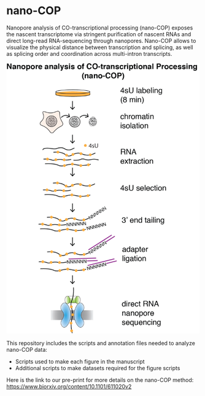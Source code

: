 # nano-COP

Nanopore analysis of CO-transcriptional processing (nano-COP) exposes the nascent transcriptome via stringent purification of nascent RNAs and direct long-read RNA-sequencing through nanopores. Nano-COP allows to visualize the physical distance between transcription and splicing, as well as splicing order and coordination across multi-intron transcripts.

![alt text](https://github.com/churchmanlab/nano-COP/blob/master/nanoCOP.png)

This repository includes the scripts and annotation files needed to analyze nano-COP data:
- Scripts used to make each figure in the manuscript
- Additional scripts to make datasets required for the figure scripts


Here is the link to our pre-print for more details on the nano-COP method: https://www.biorxiv.org/content/10.1101/611020v2

